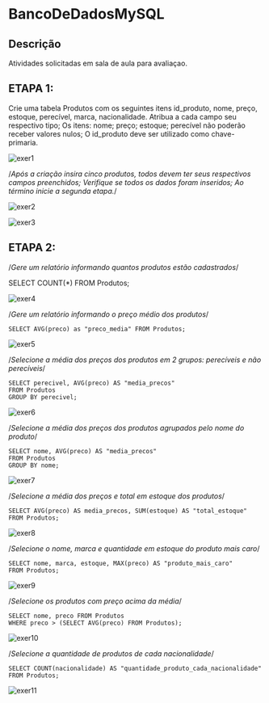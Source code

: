 # BancoDeDadosMySQL
## Descrição
Atividades solicitadas em sala de aula para avaliaçao.
## ETAPA 1:
 Crie uma tabela Produtos com os seguintes itens id_produto, nome, preço,
 estoque, perecível, marca, nacionalidade.
 Atribua a cada campo seu respectivo tipo;
 Os itens: nome; preço; estoque; perecível não poderão receber valores nulos;
 O id_produto deve ser utilizado como chave-primaria.


 ![exer1]()
 
/*Após a criação insira cinco produtos, todos devem ter seus respectivos campos
preenchidos;
Verifique se todos os dados foram inseridos;
Ao término inicie a segunda etapa.*/

![exer2]()

![exer3]()

## ETAPA 2:
/*Gere um relatório informando quantos produtos estão cadastrados*/

SELECT COUNT(*) FROM Produtos;

![exer4]()

/*Gere um relatório informando o preço médio dos produtos*/

	SELECT AVG(preco) as "preco_media" FROM Produtos;

![exer5]()

/*Selecione a média dos preços dos produtos em 2 grupos: perecíveis e não
perecíveis*/
	
	SELECT perecivel, AVG(preco) AS "media_precos"
	FROM Produtos
	GROUP BY perecivel;

![exer6]()

/*Selecione a média dos preços dos produtos agrupados pelo nome do produto*/

	SELECT nome, AVG(preco) AS "media_precos"
	FROM Produtos
	GROUP BY nome;

![exer7]()

/*Selecione a média dos preços e total em estoque dos produtos*/

	SELECT AVG(preco) AS media_precos, SUM(estoque) AS "total_estoque"
	FROM Produtos;

![exer8]()

/*Selecione o nome, marca e quantidade em estoque do produto mais caro*/

	SELECT nome, marca, estoque, MAX(preco) AS "produto_mais_caro"
	FROM Produtos; 

![exer9]()
 
/*Selecione os produtos com preço acima da média*/

	SELECT nome, preco FROM Produtos
	WHERE preco > (SELECT AVG(preco) FROM Produtos);

![exer10]()

/*Selecione a quantidade de produtos de cada nacionalidade*/

	SELECT COUNT(nacionalidade) AS "quantidade_produto_cada_nacionalidade"
	FROM Produtos;	

 ![exer11]()

 
